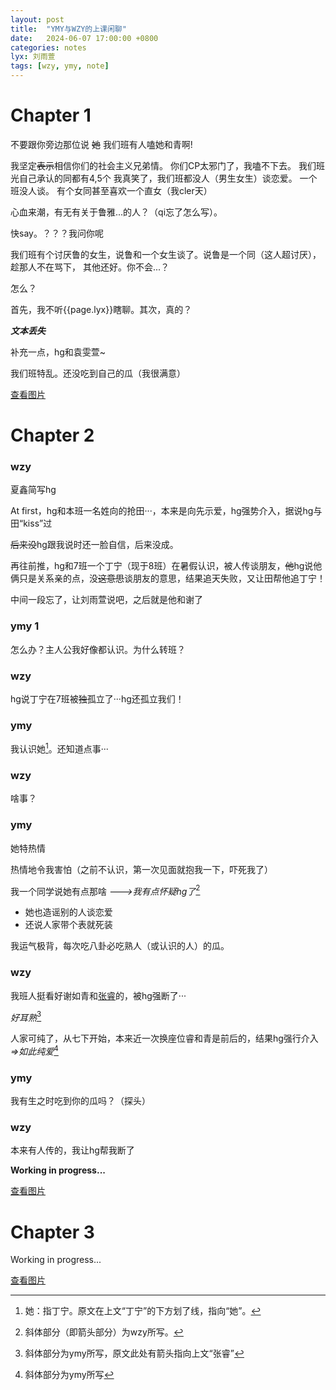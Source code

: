 ```yaml
---
layout: post
title:  "YMY与WZY的上课闲聊"
date:   2024-06-07 17:00:00 +0800
categories: notes
lyx: 刘雨萱
tags: [wzy, ymy, note]
---
```


# Chapter 1

不要跟你旁边那位说
~~她~~ 我们班有人嗑她和青啊!

我坚定~~表示~~相信你们的社会主义兄弟情。
你们CP太邪门了，我嗑不下去。
我们班光自己承认的同都有4,5个
我真笑了，我们班都没人（男生女生）谈恋爱。
一个班没人谈。
有个女同甚至喜欢一个直女（我cler天）

心血来潮，有无有关于鲁雅...的人？（qi忘了怎么写）。

快say。？？？我问你呢

我们班有个讨厌鲁的女生，说鲁和一个女生谈了。说鲁是一个同（这人超讨厌），
趁那人不在骂下，
其他还好。你不会...？

怎么？

首先，我不听{{page.lyx}}瞎聊。其次，真的？

***文本丢失***

补充一点，hg和袁雯萱~

我们班特乱。还没吃到自己的瓜（我很满意）

[查看图片](/images/2024/06/02/note1-1.png)



# Chapter 2

### wzy
夏鑫简写hg

At first，hg和本班一名姓向的抢田···，本来是向先示爱，hg强势介入，据说hg与田“kiss”过

~~后来没~~hg跟我说时还一脸自信，后来没成。

再往前推，hg和7班一个丁宁（现于8班）在暑假认识，被人传谈朋友，~~他~~hg说他俩只是关系亲的点，没~~这意思~~谈朋友的意思，结果追天失败，又让田帮他追丁宁！

中间一段忘了，让刘雨萱说吧，之后就是他和谢了

### ymy 1
怎么办？主人公我好像都认识。为什么转班？

### wzy
hg说丁宁在7班被~~独~~孤立了···hg还孤立我们！

### ymy
我认识她[^1]。还知道点事···

### wzy
啥事？

### ymy
她特热情

热情地令我害怕（之前不认识，第一次见面就抱我一下，吓死我了）

我一个同学说她有点那啥 *--->我有点怀疑hg了*[^2]

- 她也造谣别的人谈恋爱
- 还说人家带个表就死装

我运气极背，每次吃八卦必吃熟人（或认识的人）的瓜。

### wzy
我班人挺看好谢如青和<u>张睿</u>的，被hg强断了···

*好耳熟*[^3]

人家可纯了，从七下开始，本来近一次换座位睿和青是前后的，结果hg强行介入 *=>如此纯爱*[^4]

### ymy
我有生之时吃到你的瓜吗？（探头）

### wzy
本来有人传的，我让hg帮我断了

**Working in progress...**


[查看图片](/images/2024/06/02/note1-2.png)

# Chapter 3

Working in progress...

[查看图片](/images/2024/06/02/note1-3.png)


[^1]: 她：指丁宁。原文在上文“丁宁”的下方划了线，指向“她”。
[^2]: 斜体部分（即箭头部分）为wzy所写。
[^3]: 斜体部分为ymy所写，原文此处有箭头指向上文“张睿”
[^4]: 斜体部分为ymy所写